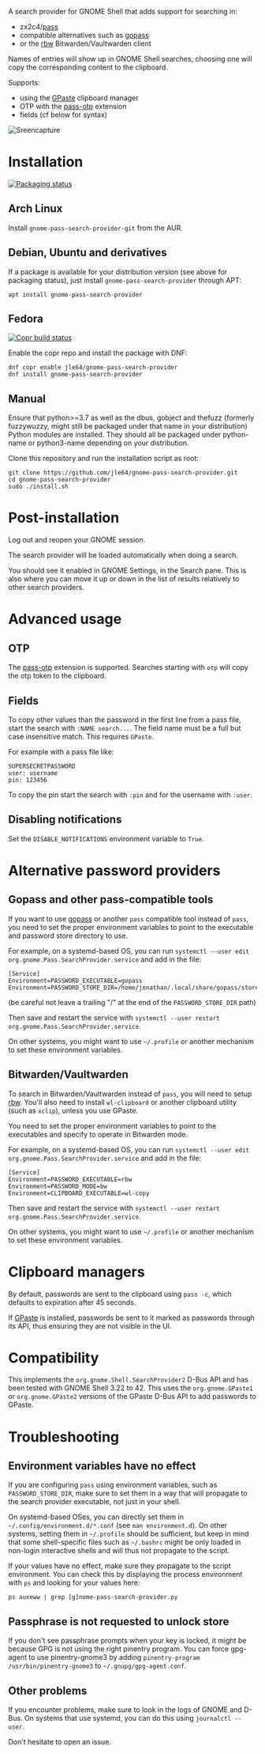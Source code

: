A search provider for GNOME Shell that adds support for searching in:

* zx2c4/[pass](https://www.passwordstore.org/)
* compatible alternatives such as [gopass](https://www.gopass.pw/)
* or the [rbw](https://github.com/doy/rbw) Bitwarden/Vaultwarden client

Names of entries will show up in GNOME Shell searches, choosing one will copy the corresponding content to the clipboard.

Supports:

* using the [GPaste](https://github.com/Keruspe/GPaste) clipboard manager
* OTP with the [pass-otp](https://github.com/tadfisher/pass-otp) extension
* fields (cf below for syntax)

![Sreencapture](misc/screencapture.gif)

# Installation
[![Packaging status](https://repology.org/badge/vertical-allrepos/gnome-pass-search-provider.svg)](https://repology.org/project/gnome-pass-search-provider/versions)

## Arch Linux
Install `gnome-pass-search-provider-git` from the AUR.

## Debian, Ubuntu and derivatives
If a package is available for your distribution version (see above for packaging status), just install `gnome-pass-search-provider` through APT:

```
apt install gnome-pass-search-provider
```

## Fedora

[![Copr build status](https://copr.fedorainfracloud.org/coprs/jle64/gnome-pass-search-provider/package/gnome-pass-search-provider/status_image/last_build.png)](https://copr.fedorainfracloud.org/coprs/jle64/gnome-pass-search-provider/package/gnome-pass-search-provider/)

Enable the copr repo and install the package with DNF:

```
dnf copr enable jle64/gnome-pass-search-provider
dnf install gnome-pass-search-provider
```

## Manual

Ensure that python>=3.7 as well as the dbus, gobject and thefuzz (formerly fuzzywuzzy, might still be packaged under that name in your distribution) Python modules are installed. They should all be packaged under python-name or python3-name depending on your distribution.

Clone this repository and run the installation script as root:
```
git clone https://github.com/jle64/gnome-pass-search-provider.git
cd gnome-pass-search-provider
sudo ./install.sh
```

# Post-installation

Log out and reopen your GNOME session.

The search provider will be loaded automatically when doing a search.

You should see it enabled in GNOME Settings, in the Search pane. This is also where you can move it up or down in the list of results relatively to other search providers.

# Advanced usage

## OTP

The [pass-otp](https://github.com/tadfisher/pass-otp) extension is supported. Searches starting with `otp` will copy the otp token to the clipboard.

## Fields

To copy other values than the password in the first line from a pass file, start the search with `:NAME search...`. The field name must be a full but case insensitive match. This requires `GPaste`.

For example with a pass file like:
```
SUPERSECRETPASSWORD
user: username
pin: 123456
```

To copy the pin start the search with `:pin` and for the username with `:user`.

## Disabling notifications

Set the `DISABLE_NOTIFICATIONS` environment variable to `True`.

# Alternative password providers

## Gopass and other pass-compatible tools

If you want to use [gopass](https://www.gopass.pw/) or another `pass` compatible tool instead of `pass`, you need to set the proper environment variables to point to the executable and password store directory to use.

For example, on a systemd-based OS, you can run `systemctl --user edit org.gnome.Pass.SearchProvider.service` and add in the file:

```
[Service]
Environment=PASSWORD_EXECUTABLE=gopass
Environment=PASSWORD_STORE_DIR=/home/jonathan/.local/share/gopass/stores/root
```
(be careful not leave a trailing "/" at the end of the `PASSWORD_STORE_DIR` path)

Then save and restart the service with `systemctl --user restart org.gnome.Pass.SearchProvider.service`.

On other systems, you might want to use `~/.profile` or another mechanism to set these environment variables.

## Bitwarden/Vaultwarden

To search in Bitwarden/Vaultwarden instead of `pass`, you will need to setup [rbw](https://github.com/doy/rbw). You'll also need to install `wl-clipboard` or another clipboard utility (such as `xclip`), unless you use GPaste.

You need to set the proper environment variables to point to the executables and specify to operate in Bitwarden mode.

For example, on a systemd-based OS, you can run `systemctl --user edit org.gnome.Pass.SearchProvider.service` and add in the file:

```
[Service]
Environment=PASSWORD_EXECUTABLE=rbw
Environment=PASSWORD_MODE=bw
Environment=CLIPBOARD_EXECUTABLE=wl-copy
```
Then save and restart the service with `systemctl --user restart org.gnome.Pass.SearchProvider.service`.

On other systems, you might want to use `~/.profile` or another mechanism to set these environment variables.

# Clipboard managers

By default, passwords are sent to the clipboard using `pass -c`, which defaults to expiration after 45 seconds.

If [GPaste](https://github.com/Keruspe/GPaste) is installed, passwords be sent to it marked as passwords through its API, thus ensuring they are not visible in the UI.

# Compatibility

This implements the `org.gnome.Shell.SearchProvider2` D-Bus API and has been tested with GNOME Shell 3.22 to 42. This uses the `org.gnome.GPaste1` or `org.gnome.GPaste2` versions of the GPaste D-Bus API to add passwords to GPaste.

# Troubleshooting

## Environment variables have no effect

If you are configuring `pass` using environment variables, such as `PASSWORD_STORE_DIR`, make sure to set them in a way that will propagate to the search provider executable, not just in your shell.

On systemd-based OSes, you can directly set them in `~/.config/environment.d/*.conf` (see `man environment.d`). On other systems, setting them in `~/.profile` should be sufficient, but keep in mind that some shell-specific files such as `~/.bashrc` might be only loaded in non-login interactive shells and will thus not propagate to the script.

If your values have no effect, make sure they propagate to the script environment. You can check this by displaying the process environment with `ps` and looking for your values here:
```
ps auxeww | grep [g]nome-pass-search-provider.py
```

## Passphrase is not requested to unlock store

If you don't see passphrase prompts when your key is locked, it might be because GPG is not using the right pinentry program. You can force gpg-agent to use pinentry-gnome3 by adding `pinentry-program /usr/bin/pinentry-gnome3` to `~/.gnupg/gpg-agent.conf`.

## Other problems

If you encounter problems, make sure to look in the logs of GNOME and D-Bus. On systems that use systemd, you can do this using `journalctl --user`.

Don't hesitate to open an issue.
